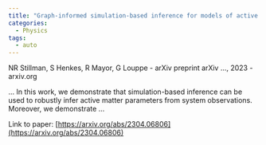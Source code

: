 ```yaml
---
title: "Graph-informed simulation-based inference for models of active matter"
categories:
  - Physics
tags:
  - auto
---
```

NR Stillman, S Henkes, R Mayor, G Louppe - arXiv preprint arXiv …, 2023 - arxiv.org

… In this work, we demonstrate that simulation-based inference can be used to robustly infer active matter parameters from system observations. Moreover, we demonstrate …

Link to paper: [https://arxiv.org/abs/2304.06806](https://arxiv.org/abs/2304.06806)
